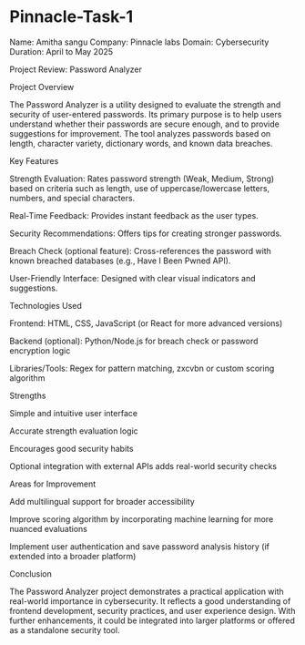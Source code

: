 # Pinnacle-Task-1
Name: Amitha sangu
Company: Pinnacle labs
Domain: Cybersecurity
Duration: April to May 2025


Project Review: Password Analyzer

Project Overview

The Password Analyzer is a utility designed to evaluate the strength and security of user-entered passwords. Its primary purpose is to help users understand whether their passwords are secure enough, and to provide suggestions for improvement. The tool analyzes passwords based on length, character variety, dictionary words, and known data breaches.

Key Features

Strength Evaluation: Rates password strength (Weak, Medium, Strong) based on criteria such as length, use of uppercase/lowercase letters, numbers, and special characters.

Real-Time Feedback: Provides instant feedback as the user types.

Security Recommendations: Offers tips for creating stronger passwords.

Breach Check (optional feature): Cross-references the password with known breached databases (e.g., Have I Been Pwned API).

User-Friendly Interface: Designed with clear visual indicators and suggestions.


Technologies Used

Frontend: HTML, CSS, JavaScript (or React for more advanced versions)

Backend (optional): Python/Node.js for breach check or password encryption logic

Libraries/Tools: Regex for pattern matching, zxcvbn or custom scoring algorithm


Strengths

Simple and intuitive user interface

Accurate strength evaluation logic

Encourages good security habits

Optional integration with external APIs adds real-world security checks


Areas for Improvement

Add multilingual support for broader accessibility

Improve scoring algorithm by incorporating machine learning for more nuanced evaluations

Implement user authentication and save password analysis history (if extended into a broader platform)


Conclusion

The Password Analyzer project demonstrates a practical application with real-world importance in cybersecurity. It reflects a good understanding of frontend development, security practices, and user experience design. With further enhancements, it could be integrated into larger platforms or offered as a standalone security tool.
